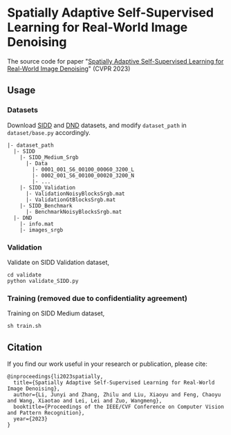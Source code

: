 # Spatially Adaptive Self-Supervised Learning for Real-World Image Denoising
The source code for paper "[Spatially Adaptive Self-Supervised Learning for Real-World Image Denoising](https://arxiv.org/pdf/2303.14934.pdf)" (CVPR 2023)

## Usage
### Datasets
Download [SIDD](https://www.eecs.yorku.ca/~kamel/sidd/dataset.php) and [DND](https://noise.visinf.tu-darmstadt.de/) datasets, and modify `dataset_path` in `dataset/base.py` accordingly.
```
|- dataset_path
  |- SIDD
    |- SIDD_Medium_Srgb
      |- Data
        |- 0001_001_S6_00100_00060_3200_L
        |- 0002_001_S6_00100_00020_3200_N
        |- ...
    |- SIDD_Validation
      |- ValidationNoisyBlocksSrgb.mat
      |- ValidationGtBlocksSrgb.mat
    |- SIDD_Benchmark
      |- BenchmarkNoisyBlocksSrgb.mat
  |- DND
    |- info.mat
    |- images_srgb
```

### Validation
Validate on SIDD Validation dataset,
```
cd validate
python validate_SIDD.py
```

### Training (removed due to confidentiality agreement)
Training on SIDD Medium dataset,
```
sh train.sh
```

## Citation
If you find our work useful in your research or publication, please cite:
```
@inproceedings{li2023spatially,
  title={Spatially Adaptive Self-Supervised Learning for Real-World Image Denoising},
  author={Li, Junyi and Zhang, Zhilu and Liu, Xiaoyu and Feng, Chaoyu and Wang, Xiaotao and Lei, Lei and Zuo, Wangmeng},
  booktitle={Proceedings of the IEEE/CVF Conference on Computer Vision and Pattern Recognition},
  year={2023}
}
```
